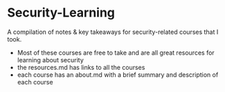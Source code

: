 # Security-Learning
A compilation of notes & key takeaways for security-related courses that I took. 
- Most of these courses are free to take and are all great resources for learning about security
- the resources.md has links to all the courses
- each course has an about.md with a brief summary and description of each course
